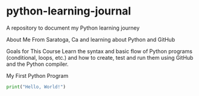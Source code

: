 # python-learning-journal
A repository to document my Python learning journey

About Me
  From Saratoga, Ca and learning about Python and GitHub
  
Goals for This Course
  Learn the syntax and basic flow of Python programs (conditional, loops, etc.) 
  and how to create, test and run them using GitHub and the Python compiler.

My First Python Program
```python
print("Hello, World!")
```
